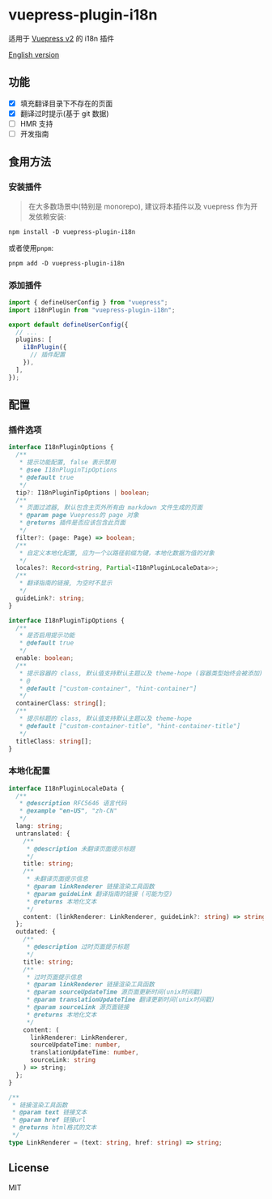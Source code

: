 # vuepress-plugin-i18n

适用于 [Vuepress v2](https://github.com/vuepress/vuepress-next) 的 i18n 插件

[English version](./README.md)

## 功能

- [x] 填充翻译目录下不存在的页面
- [x] 翻译过时提示(基于 git 数据)
- [ ] HMR 支持
- [ ] 开发指南

## 食用方法

### 安装插件

> 在大多数场景中(特别是 monorepo), 建议将本插件以及 vuepress 作为开发依赖安装:

```shell
npm install -D vuepress-plugin-i18n
```

或者使用`pnpm`:

```shell
pnpm add -D vuepress-plugin-i18n
```

### 添加插件

```ts
import { defineUserConfig } from "vuepress";
import i18nPlugin from "vuepress-plugin-i18n";

export default defineUserConfig({
  // ...
  plugins: [
    i18nPlugin({
      // 插件配置
    }),
  ],
});
```

## 配置

### 插件选项

```ts
interface I18nPluginOptions {
  /**
   * 提示功能配置, false 表示禁用
   * @see I18nPluginTipOptions
   * @default true
   */
  tip?: I18nPluginTipOptions | boolean;
  /**
   * 页面过滤器, 默认包含主页外所有由 markdown 文件生成的页面
   * @param page Vuepress的 page 对象
   * @returns 插件是否应该包含此页面
   */
  filter?: (page: Page) => boolean;
  /**
   * 自定义本地化配置, 应为一个以路径前缀为键，本地化数据为值的对象
   */
  locales?: Record<string, Partial<I18nPluginLocaleData>>;
  /**
   * 翻译指南的链接, 为空时不显示
   */
  guideLink?: string;
}

interface I18nPluginTipOptions {
  /**
   * 是否启用提示功能
   * @default true
   */
  enable: boolean;
  /**
   * 提示容器的 class, 默认值支持默认主题以及 theme-hope (容器类型始终会被添加)
   * @
   * @default ["custom-container", "hint-container"]
   */
  containerClass: string[];
  /**
   * 提示标题的 class, 默认值支持默认主题以及 theme-hope
   * @default ["custom-container-title", "hint-container-title"]
   */
  titleClass: string[];
}
```

### 本地化配置

```ts
interface I18nPluginLocaleData {
  /**
   * @description RFC5646 语言代码
   * @example "en-US", "zh-CN"
   */
  lang: string;
  untranslated: {
    /**
     * @description 未翻译页面提示标题
     */
    title: string;
    /**
     * 未翻译页面提示信息
     * @param linkRenderer 链接渲染工具函数
     * @param guideLink 翻译指南的链接 (可能为空)
     * @returns 本地化文本
     */
    content: (linkRenderer: LinkRenderer, guideLink?: string) => string;
  };
  outdated: {
    /**
     * @description 过时页面提示标题
     */
    title: string;
    /**
     * 过时页面提示信息
     * @param linkRenderer 链接渲染工具函数
     * @param sourceUpdateTime 源页面更新时间(unix时间戳)
     * @param translationUpdateTime 翻译更新时间(unix时间戳)
     * @param sourceLink 源页面链接
     * @returns 本地化文本
     */
    content: (
      linkRenderer: LinkRenderer,
      sourceUpdateTime: number,
      translationUpdateTime: number,
      sourceLink: string
    ) => string;
  };
}

/**
 * 链接渲染工具函数
 * @param text 链接文本
 * @param href 链接url
 * @returns html格式的文本
 */
type LinkRenderer = (text: string, href: string) => string;
```

## License

MIT
